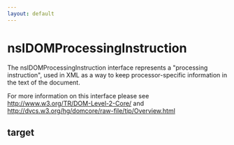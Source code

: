```yaml
---
layout: default
---
```


# nsIDOMProcessingInstruction #

The nsIDOMProcessingInstruction interface represents a 
"processing instruction", used in XML as a way to keep processor-specific 
information in the text of the document.

For more information on this interface please see 
http://www.w3.org/TR/DOM-Level-2-Core/ and
http://dvcs.w3.org/hg/domcore/raw-file/tip/Overview.html


## target ##
